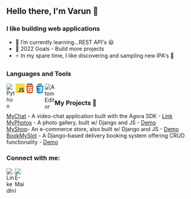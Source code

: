 ## Hello there, I'm Varun 👋 

### I like building web applications

- 🌱 I’m currently learning...REST API's :smiley:
- 🥅 2022 Goals - Build more projects
- ⚡ In my spare time, I like discovering and sampling new IPA's 🍻


### Languages and Tools

<img align="left" alt="Python" width="24px" src="https://upload.wikimedia.org/wikipedia/commons/thumb/c/c3/Python-logo-notext.svg/110px-Python-logo-notext.svg.png" />
<img align="left" alt="JavaScript" width="24px" src="https://raw.githubusercontent.com/github/explore/80688e429a7d4ef2fca1e82350fe8e3517d3494d/topics/javascript/javascript.png"/>
<img align="left" alt="HTML5" width="26px" src="https://raw.githubusercontent.com/github/explore/80688e429a7d4ef2fca1e82350fe8e3517d3494d/topics/html/html.png" />
<img align="left" alt="CSS" width="26px" src="https://raw.githubusercontent.com/github/explore/80688e429a7d4ef2fca1e82350fe8e3517d3494d/topics/css/css.png" />
<img align="left" alt="Atom Editor" width="26px" src="https://seeklogo.com/images/A/atom-logo-19BD90FF87-seeklogo.com.png" />

<br />

### My Projects :hammer: 
[MyChat][mychat] - A video-chat application built with the Agora SDK - [Link][mychatrepo]
<br />
[MyPhotos][myphotos] - A photo gallery, built w/ Django and JS - [Demo][myphotosrepo]
<br />
[MyShop][myshop]- An e-commerce store, also built w/ Django and JS - [Demo][myshoprepo]
<br />
[BookMySlot][bookmyslot] - A Django-based delivery booking system offering CRUD functionality - [Demo][bookmyslotrepo]






### Connect with me:


[<img align="left" alt="LinkedIn" width="22px" src="https://cdn.jsdelivr.net/npm/simple-icons@v3/icons/linkedin.svg" />][linkedin]
[<img align="left" alt="E-Mail" width="24px" src="https://cdn-icons-png.flaticon.com/512/60/60543.png" />](mailto:varun.prak@gmail.com)


[linkedin]: https://www.linkedin.com/in/varun-prakash-70a3694/

[mychat]: https://varunbkk-mychat.herokuapp.com/
[mychatrepo]: https://github.com/varunbkk/myportfolio_mychat
[bookmyslot]: http://varunbkk-bookmyslot.herokuapp.com/
[myshop]: http://varunbkk-myshop.herokuapp.com/
[myphotos]: http://varunbkk-myphotos.herokuapp.com/
[myphotosrepo]: https://github.com/varunbkk/myportfolio_myphotos/
[myshoprepo]: https://github.com/varunbkk/myportfolio_myshop/
[bookmyslotrepo]: https://github.com/varunbkk/myportfolio_bookmyslot
